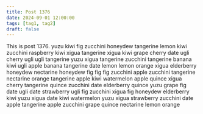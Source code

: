 ```yaml
---
title: Post 1376
date: 2024-09-01 12:00:00
tags: [tag1, tag2]
draft: false
---
```

This is post 1376.
yuzu
kiwi
fig
zucchini
honeydew
tangerine
lemon
kiwi
zucchini
raspberry
kiwi
xigua
tangerine
xigua
kiwi
grape
cherry
date
ugli
cherry
ugli
ugli
tangerine
yuzu
xigua
tangerine
zucchini
tangerine
banana
kiwi
ugli
apple
banana
tangerine
date
lemon
lemon
orange
xigua
elderberry
honeydew
nectarine
honeydew
fig
fig
fig
zucchini
apple
zucchini
tangerine
nectarine
orange
tangerine
apple
kiwi
watermelon
apple
quince
xigua
cherry
tangerine
quince
zucchini
date
elderberry
quince
yuzu
grape
fig
date
ugli
date
strawberry
ugli
fig
zucchini
xigua
fig
honeydew
elderberry
kiwi
yuzu
xigua
date
kiwi
watermelon
yuzu
xigua
strawberry
zucchini
date
apple
tangerine
apple
zucchini
grape
quince
nectarine
lemon
orange
